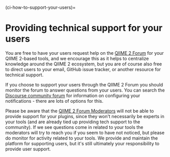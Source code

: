 (ci-how-to-support-your-users)=
# Providing technical support for your users

You are free to have your users request help on the [QIIME 2 Forum](https://forum.qiime2.org) for your QIIME 2-based tools, and we encourage this as it helps to centralize knowledge around the QIIME 2 ecosystem, but you are of course also free to direct users to your email, GitHub issue tracker, or another resource for technical support.

If you choose to support your users through the QIIME 2 Forum you should monitor the forum to answer questions from your users.
You can search the [Discourse community forum](https://meta.discourse.org/) for information on configuring your notifications - there are lots of options for this.

Please be aware that the [QIIME 2 Forum Moderators](https://forum.qiime2.org/g/q2-mods) will not be able to provide support for your plugins, since they won't necessarily be experts in your tools (and are already tied up providing tech support to the community).
If we see questions come in related to your tools the moderators will try to reach you if you seem to have not noticed, but please do monitor for activity related to your tools.
We provide and maintain the platform for supporting users, but it's still ultimately your responsibility to provide user support.
